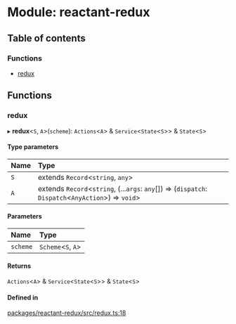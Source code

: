 # Module: reactant-redux

## Table of contents

### Functions

- [redux](reactant_redux.md#redux)

## Functions

### redux

▸ **redux**<`S`, `A`\>(`scheme`): `Actions`<`A`\> & `Service`<`State`<`S`\>\> & `State`<`S`\>

#### Type parameters

| Name | Type |
| :------ | :------ |
| `S` | extends `Record`<`string`, `any`\> |
| `A` | extends `Record`<`string`, (...`args`: `any`[]) => (`dispatch`: `Dispatch`<`AnyAction`\>) => `void`\> |

#### Parameters

| Name | Type |
| :------ | :------ |
| `scheme` | `Scheme`<`S`, `A`\> |

#### Returns

`Actions`<`A`\> & `Service`<`State`<`S`\>\> & `State`<`S`\>

#### Defined in

[packages/reactant-redux/src/redux.ts:18](https://github.com/unadlib/reactant/blob/f66dad8a/packages/reactant-redux/src/redux.ts#L18)
